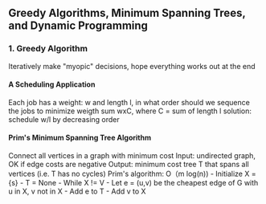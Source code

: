   
## Greedy Algorithms, Minimum Spanning Trees, and Dynamic Programming
### 1. Greedy Algorithm
  Iteratively make "myopic" decisions, hope everything works out at the end
#### A Scheduling Application
  Each job has a weight: w and length l, in what order should we sequence the jobs to minimize weigth sum wxC, where C = sum of length l
  solution: schedule w/l by decreasing order
#### Prim's Minimum Spanning Tree Algorithm
  Connect all vertices in a graph with minimum cost
  Input: undirected graph, OK if edge costs are negative
  Output: minimum cost tree T that spans all vertices (i.e. T has no cycles)
  Prim's algorithm: O（m log(n))
    - Initialize X = {s}
    - T = None
    - While X != V
      - Let e = (u,v) be the cheapest edge of G with u in X, v not in X
      - Add e to T
      - Add v to X
  
  
